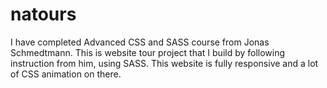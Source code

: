 # natours
I have completed Advanced CSS and SASS course from Jonas Schmedtmann. This is website tour project that I build by following instruction from him, using SASS. This website is fully responsive and a lot of CSS animation on there.
